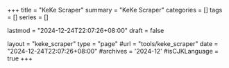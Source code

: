 +++
title = "KeKe Scraper"
summary = "KeKe Scraper"
categories = []
tags = []
series = []

lastmod = "2024-12-24T22:07:26+08:00"
draft = false

layout = "keke_scraper"
type = "page"
#url = "tools/keke_scraper"
date = "2024-12-24T22:07:26+08:00"
#archives = '2024-12'
#isCJKLanguage = true
+++
